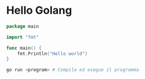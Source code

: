 # Hello Golang
```go
package main

import "fmt"

func main() {
	fmt.Println("Hello world")
}
```
```sh
go run <program> # Compila ed esegue il programma 
```
